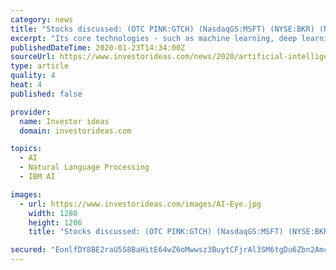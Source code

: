 ```yaml
---
category: news
title: "Stocks discussed: (OTC PINK:GTCH) (NasdaqGS:MSFT) (NYSE:BKR) (NasdaqGS:NVDA) (NYSE:PFE) (NYSE:IBM) (NasdaqGS:NUAN)"
excerpt: "Its core technologies - such as machine learning, deep learning, natural language processing (NLP) and computer vision - have enabled AI to penetrate and become indispensable in everything from autonomous vehicles, virtual assistants, energy, voice and text translation, retail, healthcare and more. And this is all happening fast. A report from ..."
publishedDateTime: 2020-01-23T14:34:00Z
sourceUrl: https://www.investorideas.com/news/2020/artificial-intelligence/01231AIEye-Healthcare-Meidcal.asp
type: article
quality: 4
heat: 4
published: false

provider:
  name: Investor ideas
  domain: investorideas.com

topics:
  - AI
  - Natural Language Processing
  - IBM AI

images:
  - url: https://www.investorideas.com/images/AI-Eye.jpg
    width: 1280
    height: 1206
    title: "Stocks discussed: (OTC PINK:GTCH) (NasdaqGS:MSFT) (NYSE:BKR) (NasdaqGS:NVDA) (NYSE:PFE) (NYSE:IBM) (NasdaqGS:NUAN)"

secured: "EonlfDY8BE2raU5S8BaHitE64wZ6oMwwsz3BuytCFjrAl3SM6tgDu6Zbn2Amcj4SXnfXp4Vn+ry363dJN9SMnIrK4A1KFs1FfFNi3/gHsvui1zrrSMGYgl44zPOcxdN4PuoGCJQVRtscGqPNavWICuproIjM9p/YU9nuOkeMUiETIpl2VLER5p6QfxaysnSDslTFtf1Jfdiq0pshfEUPPn24XXNrMFKaj4pEm2ryGlEmGI2Bn8pVTGSMJmvPhOGcp3QcsOWvHh38fz7tvovaKT9p2l8xdXTdQzMZHMlGtBRYcNb4O3of0pFq/SAp2gxY;PjTqkna463oUz3Wj5nG3dQ=="
---
```


